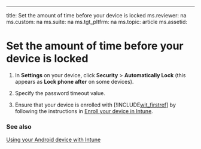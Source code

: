 ---
title: Set the amount of time before your device is locked
ms.reviewer: na
ms.custom: na
ms.suite: na
ms.tgt_pltfrm: na
ms.topic: article
ms.assetid:

# Set the amount of time before your device is locked

1.  In **Settings** on your device, click **Security** &gt; **Automatically Lock** (this appears as **Lock phone after** on some devices).

2.  Specify the password timeout value.

3.  Ensure that your device is enrolled with [!INCLUDE[wit_firstref](../Token/wit_firstref_md.md)] by following the instructions in [Enroll your device in Intune](enroll-your-device-in-Intune-android.md).

### See also
[Using your Android device with Intune](using-your-android-device-with-intune.md)
